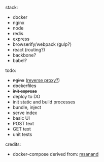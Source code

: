 stack:
* docker
* nginx
* node
* redis
* express
* browserify/webpack (gulp?)
* react (routing?)
* backbone?
* babel?

todo:
* ~~nginx~~ ([reverse proxy?](http://jasonwilder.com/blog/2014/03/25/automated-nginx-reverse-proxy-for-docker/))
* ~~dockerfiles~~
* ~~init express~~
* deploy to DO
* init static and build processes
* bundle, inject
* serve index
* basic UI
* POST text
* GET text
* unit tests

credits:
* docker-compose derived from: [msanand](https://github.com/msanand/docker-workflow)
